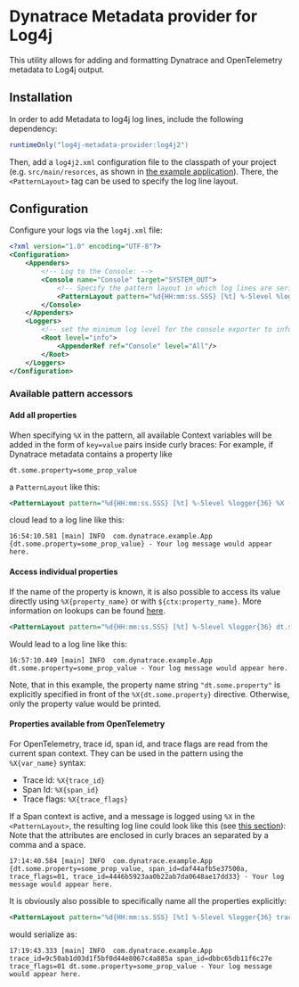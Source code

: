 # Dynatrace Metadata provider for Log4j

This utility allows for adding and formatting Dynatrace and OpenTelemetry metadata to Log4j output.

## Installation

In order to add Metadata to log4j log lines, include the following dependency: 

```groovy
runtimeOnly("log4j-metadata-provider:log4j2")
```

Then, add a `log4j2.xml` configuration file to the classpath of your project (e.g. `src/main/resorces`, as shown in [the example application](example)).
There, the `<PatternLayout>` tag can be used to specify the log line layout.

## Configuration

Configure your logs via the `log4j.xml` file:

```xml
<?xml version="1.0" encoding="UTF-8"?>
<Configuration>
    <Appenders>
        <!-- Log to the Console: -->
        <Console name="Console" target="SYSTEM_OUT">
            <!-- Specify the pattern layout in which log lines are serialized -->
            <PatternLayout pattern="%d{HH:mm:ss.SSS} [%t] %-5level %logger{36} trace_id=%X{trace_id} span_id=%X{span_id} trace_flags=%X{trace_flags} - %msg%n"/>
        </Console>
    </Appenders>
    <Loggers>
        <!-- set the minimum log level for the console exporter to info. -->
        <Root level="info">
            <AppenderRef ref="Console" level="All"/>
        </Root>
    </Loggers>
</Configuration>
```

### Available pattern accessors

#### Add all properties

When specifying `%X` in the pattern, all available Context variables will be added in the form of `key=value` pairs inside curly braces:
For example, if Dynatrace metadata contains a property like

```properties
dt.some.property=some_prop_value
```

a `PatternLayout` like this:

```xml
<PatternLayout pattern="%d{HH:mm:ss.SSS} [%t] %-5level %logger{36} %X - %msg%n"/>
```

cloud lead to a log line like this:

```text
16:54:10.581 [main] INFO  com.dynatrace.example.App {dt.some.property=some_prop_value} - Your log message would appear here.
```

#### Access individual properties

If the name of the property is known, it is also possible to access its value directly using `%X{property_name}` or with `${ctx:property_name}`.
More information on lookups can be found [here](https://logging.apache.org/log4j/2.x/manual/lookups.html).

```xml
<PatternLayout pattern="%d{HH:mm:ss.SSS} [%t] %-5level %logger{36} dt.some.property=%X{dt.some.property} - %msg%n"/>
```

Would lead to a log line like this:

```text
16:57:10.449 [main] INFO  com.dynatrace.example.App dt.some.property=some_prop_value - Your log message would appear here.
```

Note, that in this example, the property name string `"dt.some.property"` is explicitly specified in front of the `%X{dt.some.property}` directive.
Otherwise, only the property value would be printed.

#### Properties available from OpenTelemetry

For OpenTelemetry, trace id, span id, and trace flags are read from the current span context.
They can be used in the pattern using the `%X{var_name}` syntax:

- Trace Id: `%X{trace_id}`
- Span Id: `%X{span_id}`
- Trace flags: `%X{trace_flags}`

If a Span context is active, and a message is logged using `%X` in the `<PatternLayout>`, the resulting log line could look like this (see [this section](#add-all-properties)):
Note that the attributes are enclosed in curly braces an separated by a comma and a space.

```text
17:14:40.584 [main] INFO  com.dynatrace.example.App {dt.some.property=some_prop_value, span_id=daf44afb5e37500a, trace_flags=01, trace_id=4446b5923aa0b22ab7da0648ae17dd33} - Your log message would appear here.
```

It is obviously also possible to specifically name all the properties explicitly:

```xml
<PatternLayout pattern="%d{HH:mm:ss.SSS} [%t] %-5level %logger{36} trace_id=%X{trace_id} span_id=%X{span_id} trace_flags=%X{trace_flags} dt.some.property=%X{dt.some.property} - %msg%n"/>
```

would serialize as:

```text
17:19:43.333 [main] INFO  com.dynatrace.example.App trace_id=9c50ab1d03d1f5bf0d44e8067c4a885a span_id=dbbc65db11f6c27e trace_flags=01 dt.some.property=some_prop_value - Your log message would appear here.
```